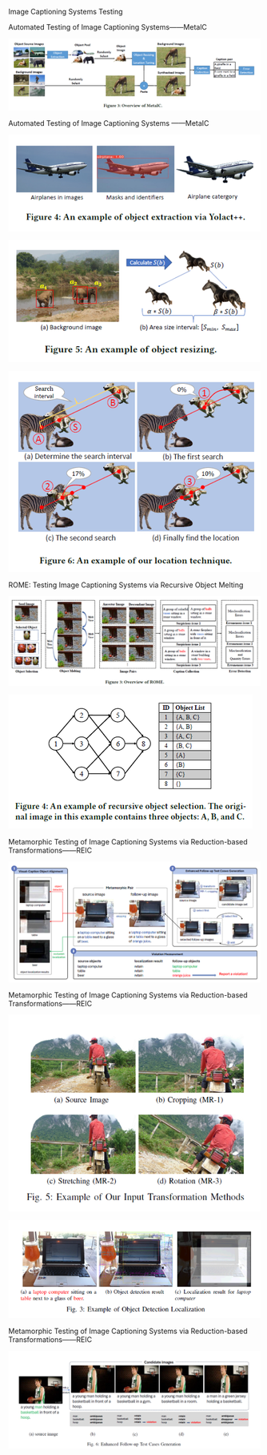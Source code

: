  Image Captioning Systems Testing


Automated Testing of Image Captioning Systems——MetalC


![img](./Markdown/Images/2024-01-15/img_1_1.png)


Automated Testing of Image Captioning Systems ——MetaIC


![img](./Markdown/Images/2024-01-15/img_2_1.png)


![img](./Markdown/Images/2024-01-15/img_2_2.png)


![img](./Markdown/Images/2024-01-15/img_2_3.png)


ROME: Testing Image Captioning Systems via Recursive Object Melting


![img](./Markdown/Images/2024-01-15/img_3_1.png)


![img](./Markdown/Images/2024-01-15/img_3_2.png)


Metamorphic Testing of Image Captioning Systems via Reduction-based Transformations——REIC


![img](./Markdown/Images/2024-01-15/img_4_1.png)


Metamorphic Testing of Image Captioning Systems via Reduction-based Transformations——REIC


![img](./Markdown/Images/2024-01-15/img_5_1.png)


![img](./Markdown/Images/2024-01-15/img_5_2.png)


Metamorphic Testing of Image Captioning Systems via Reduction-based Transformations——REIC


![img](./Markdown/Images/2024-01-15/img_6_1.png)

